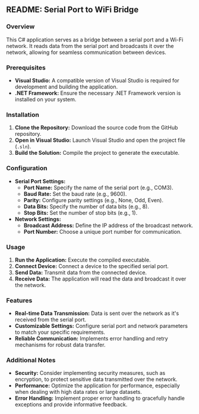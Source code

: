## **README: Serial Port to WiFi Bridge**

### **Overview**
This C# application serves as a bridge between a serial port and a Wi-Fi network. It reads data from the serial port and broadcasts it over the network, allowing for seamless communication between devices.

### **Prerequisites**
* **Visual Studio:** A compatible version of Visual Studio is required for development and building the application.
* **.NET Framework:** Ensure the necessary .NET Framework version is installed on your system.

### **Installation**
1. **Clone the Repository:** Download the source code from the GitHub repository.
2. **Open in Visual Studio:** Launch Visual Studio and open the project file (`.sln`).
3. **Build the Solution:** Compile the project to generate the executable.

### **Configuration**
* **Serial Port Settings:**
  - **Port Name:** Specify the name of the serial port (e.g., COM3).
  - **Baud Rate:** Set the baud rate (e.g., 9600).
  - **Parity:** Configure parity settings (e.g., None, Odd, Even).
  - **Data Bits:** Specify the number of data bits (e.g., 8).
  - **Stop Bits:** Set the number of stop bits (e.g., 1).
* **Network Settings:**
  - **Broadcast Address:** Define the IP address of the broadcast network.
  - **Port Number:** Choose a unique port number for communication.

### **Usage**
1. **Run the Application:** Execute the compiled executable.
2. **Connect Device:** Connect a device to the specified serial port.
3. **Send Data:** Transmit data from the connected device.
4. **Receive Data:** The application will read the data and broadcast it over the network.

### **Features**
* **Real-time Data Transmission:** Data is sent over the network as it's received from the serial port.
* **Customizable Settings:** Configure serial port and network parameters to match your specific requirements.
* **Reliable Communication:** Implements error handling and retry mechanisms for robust data transfer.

### **Additional Notes**
* **Security:** Consider implementing security measures, such as encryption, to protect sensitive data transmitted over the network.
* **Performance:** Optimize the application for performance, especially when dealing with high data rates or large datasets.
* **Error Handling:** Implement proper error handling to gracefully handle exceptions and provide informative feedback.

